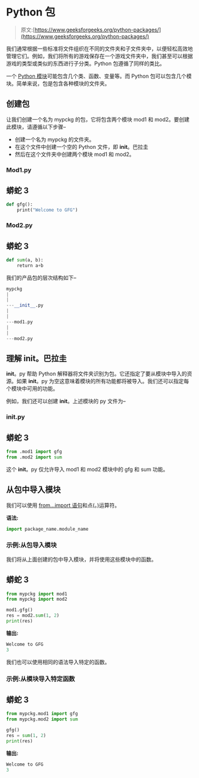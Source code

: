 # Python 包

> 原文:[https://www.geeksforgeeks.org/python-packages/](https://www.geeksforgeeks.org/python-packages/)

我们通常根据一些标准将文件组织在不同的文件夹和子文件夹中，以便轻松高效地管理它们。例如，我们将所有的游戏保存在一个游戏文件夹中，我们甚至可以根据游戏的类型或类似的东西进行子分类。Python 包遵循了同样的类比。

一个 [Python 模块](https://www.geeksforgeeks.org/python-modules/)可能包含几个类、函数、变量等。而 Python 包可以包含几个模块。简单来说，包是包含各种模块的文件夹。

## 创建包

让我们创建一个名为 mypckg 的包，它将包含两个模块 mod1 和 mod2。要创建此模块，请遵循以下步骤–

*   创建一个名为 mypckg 的文件夹。
*   在这个文件中创建一个空的 Python 文件，即 __init__。巴拉圭
*   然后在这个文件夹中创建两个模块 mod1 和 mod2。

### Mod1.py

## 蟒蛇 3

```py
def gfg():
    print("Welcome to GFG")
```

### Mod2.py 

## 蟒蛇 3

```py
def sum(a, b):
    return a+b
```

我们的产品包的层次结构如下–

```py
mypckg
|
|
---__init__.py
|
|
---mod1.py
|
|
---mod2.py
```

## 理解 __init__。巴拉圭

__init__。py 帮助 Python 解释器将文件夹识别为包。它还指定了要从模块中导入的资源。如果 __init__。py 为空这意味着模块的所有功能都将被导入。我们还可以指定每个模块中可用的功能。

例如，我们还可以创建 __init__。上述模块的 py 文件为–

### __init__.py

## 蟒蛇 3

```py
from .mod1 import gfg
from .mod2 import sum
```

这个 __init__。py 仅允许导入 mod1 和 mod2 模块中的 gfg 和 sum 功能。

## 从包中导入模块

我们可以使用 [from…import 语句](https://www.geeksforgeeks.org/import-module-python/)和点(。)运算符。

**语法:**

```py
import package_name.module_name
```

### 示例:从包导入模块

我们将从上面创建的包中导入模块，并将使用这些模块中的函数。

## 蟒蛇 3

```py
from mypckg import mod1
from mypckg import mod2

mod1.gfg()
res = mod2.sum(1, 2)
print(res)
```

**输出:**

```py
Welcome to GFG
3
```

我们也可以使用相同的语法导入特定的函数。

### 示例:从模块导入特定函数

## 蟒蛇 3

```py
from mypckg.mod1 import gfg
from mypckg.mod2 import sum

gfg()
res = sum(1, 2)
print(res)
```

**输出:**

```py
Welcome to GFG
3
```